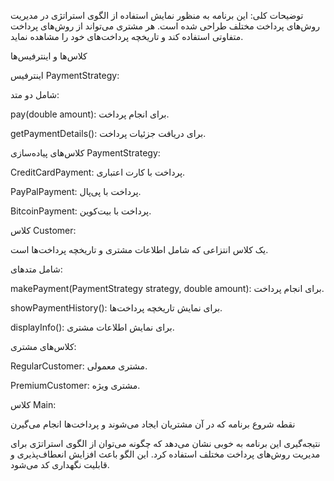 توضیحات کلی:
این برنامه به منظور نمایش استفاده از الگوی استراتژی در مدیریت روش‌های پرداخت مختلف طراحی شده است. هر مشتری می‌تواند از روش‌های پرداخت متفاوتی استفاده کند و تاریخچه پرداخت‌های خود را مشاهده نماید.

کلاس‌ها و اینترفیس‌ها

اینترفیس PaymentStrategy:

شامل دو متد:

pay(double amount): برای انجام پرداخت.

getPaymentDetails(): برای دریافت جزئیات پرداخت.

کلاس‌های پیاده‌سازی PaymentStrategy:

CreditCardPayment: پرداخت با کارت اعتباری.

PayPalPayment: پرداخت با پی‌پال.

BitcoinPayment: پرداخت با بیت‌کوین.

کلاس Customer:

یک کلاس انتزاعی که شامل اطلاعات مشتری و تاریخچه پرداخت‌ها است.

شامل متدهای:

makePayment(PaymentStrategy strategy, double amount): برای انجام پرداخت.


showPaymentHistory(): برای نمایش تاریخچه پرداخت‌ها.

displayInfo(): برای نمایش اطلاعات مشتری.

کلاس‌های مشتری:

RegularCustomer: مشتری معمولی.

PremiumCustomer: مشتری ویژه.

کلاس Main:

نقطه شروع برنامه که در آن مشتریان ایجاد می‌شوند و پرداخت‌ها انجام می‌گیرن


نتیجه‌گیری
این برنامه به خوبی نشان می‌دهد که چگونه می‌توان از الگوی استراتژی برای مدیریت روش‌های پرداخت مختلف استفاده کرد. این الگو باعث افزایش انعطاف‌پذیری و قابلیت نگهداری کد می‌شود.
